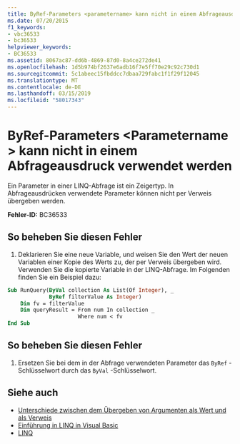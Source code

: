 ```yaml
---
title: ByRef-Parameters <parametername> kann nicht in einem Abfrageausdruck verwendet werden
ms.date: 07/20/2015
f1_keywords:
- vbc36533
- bc36533
helpviewer_keywords:
- BC36533
ms.assetid: 8067ac87-dd6b-4869-87d0-8a4ce272de41
ms.openlocfilehash: 1d5b974bf2637e6adb16f7e5ff70e29c92c730d1
ms.sourcegitcommit: 5c1abeec15fbddcc7dbaa729fabc1f1f29f12045
ms.translationtype: MT
ms.contentlocale: de-DE
ms.lasthandoff: 03/15/2019
ms.locfileid: "58017343"
---
```

# <a name="byref-parameter-parametername-cannot-be-used-in-a-query-expression"></a>ByRef-Parameters \<Parametername > kann nicht in einem Abfrageausdruck verwendet werden
Ein Parameter in einer LINQ-Abfrage ist ein Zeigertyp. In Abfrageausdrücken verwendete Parameter können nicht per Verweis übergeben werden.  
  
 **Fehler-ID:** BC36533  
  
## <a name="to-correct-this-error"></a>So beheben Sie diesen Fehler  
  
1.  Deklarieren Sie eine neue Variable, und weisen Sie den Wert der neuen Variablen einer Kopie des Werts zu, der per Verweis übergeben wird. Verwenden Sie die kopierte Variable in der LINQ-Abfrage. Im Folgenden finden Sie ein Beispiel dazu:  
  
```vb  
Sub RunQuery(ByVal collection As List(Of Integer), _  
             ByRef filterValue As Integer)  
    Dim fv = filterValue  
    Dim queryResult = From num In collection _  
                      Where num < fv  
End Sub  
```  
  
## <a name="to-correct-this-error"></a>So beheben Sie diesen Fehler  
  
1.  Ersetzen Sie bei dem in der Abfrage verwendeten Parameter das `ByRef` -Schlüsselwort durch das `ByVal` -Schlüsselwort.  
  
## <a name="see-also"></a>Siehe auch

- [Unterschiede zwischen dem Übergeben von Argumenten als Wert und als Verweis](../../visual-basic/programming-guide/language-features/procedures/differences-between-passing-an-argument-by-value-and-by-reference.md)
- [Einführung in LINQ in Visual Basic](../../visual-basic/programming-guide/language-features/linq/introduction-to-linq.md)
- [LINQ](../../visual-basic/programming-guide/language-features/linq/index.md)
